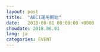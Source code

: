 ```yaml
---
layout: post
title:  "ABCI運用開始"
date:   2018-08-01 00:00:00 +0900
showdate: 2018.08.01
lang: ja
categories: EVENT
---
```

